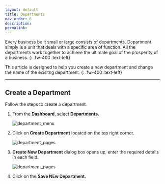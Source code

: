 ```yaml
---
layout: default
title: Departments
nav_order: 6
description:
permalink:
---
```


Every business be it small or large consists of departments. Department simply is a unit that deals with a specific area of function. All the departments work together to achieve the ultimate goal of the prosperity of a business.
{: .fw-400 .text-left}

This article is designed to help you create a new department and change the name of the exisitng department.
{: .fw-400 .text-left}

---

## Create a Department

Follow the steps to create a department.

1. From the **Dashboard**, select **Departments.**

   ![department_menu](../../../images/images/departments/dprt1.png)

2. Click on **Create Department** located on the top right corner.

   ![department_pages](../../../images/departments/dprt2.png "Department Pages")

3. **Create New Department** dialog box opens up, enter the required details in each field.

   ![department_pages](../../../images/departments/dprt3.png "Department Create Dialog box")

4. Click on the **Save NEw Department.**
